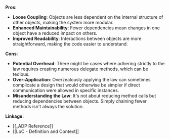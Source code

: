 **Pros**:
- **Loose Coupling**: Objects are less dependent on the internal structure of other objects, making the system more modular.
- **Enhanced Maintainability**: Fewer dependencies mean changes in one object have a reduced impact on others.
- **Improved Readability**: Interactions between objects are more straightforward, making the code easier to understand.

**Cons**:
- **Potential Overhead**: There might be cases where adhering strictly to the law requires creating numerous delegate methods, which can be tedious.
- **Over-Application**: Overzealously applying the law can sometimes complicate a design that would otherwise be simpler if direct communication were allowed in specific instances.
- **Misunderstanding the Law**: It's not about reducing method calls but reducing dependencies between objects. Simply chaining fewer methods isn't always the solution.

**Linkage:**
- [[_ADP Reference]]
- [[LoC - Definition and Context]]
